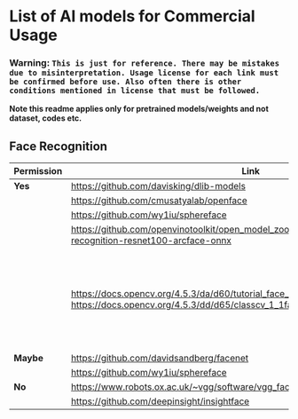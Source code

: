 # List of AI models for Commercial Usage

### Warning: `This is just for reference. There may be mistakes due to misinterpretation. Usage license for each link must be confirmed before use. Also often there is other conditions mentioned in license that must be followed.`

**Note this readme applies only for pretrained models/weights and not dataset, codes etc.**

## Face Recognition

| Permission | Link | Comments |
| --- | --- | --- |
| **Yes** | https://github.com/davisking/dlib-models |  |
|  | https://github.com/cmusatyalab/openface |  |
|  | https://github.com/wy1iu/sphereface |  |
|  | https://github.com/openvinotoolkit/open_model_zoo/tree/master/models/public/face-recognition-resnet100-arcface-onnx |  |
|  | https://docs.opencv.org/4.5.3/da/d60/tutorial_face_main.html <br> https://docs.opencv.org/4.5.3/dd/d65/classcv_1_1face_1_1FaceRecognizer.html | Seems only non deep learning based algorithms available as of 9-12-2021. |
| **Maybe** | https://github.com/davidsandberg/facenet |  |
|  | https://github.com/wy1iu/sphereface |  |
| **No** | https://www.robots.ox.ac.uk/~vgg/software/vgg_face/ |  |
|  | https://github.com/deepinsight/insightface |  | 


